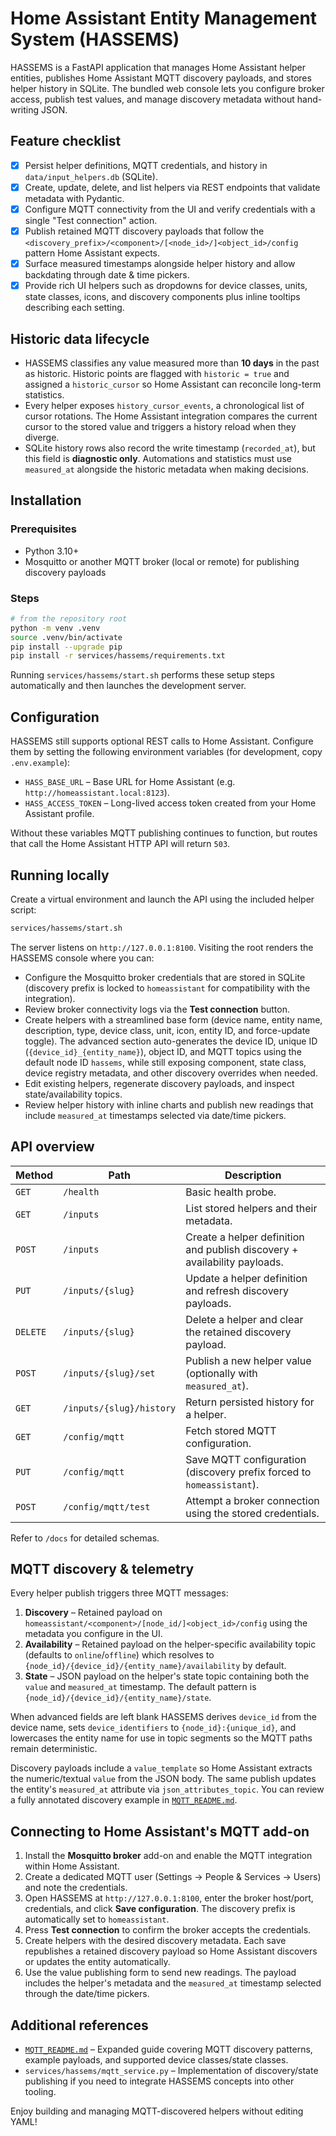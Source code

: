 # Home Assistant Entity Management System (HASSEMS)

HASSEMS is a FastAPI application that manages Home Assistant helper entities, publishes Home
Assistant MQTT discovery payloads, and stores helper history in SQLite. The bundled web console lets
you configure broker access, publish test values, and manage discovery metadata without hand-writing
JSON.

## Feature checklist

- [x] Persist helper definitions, MQTT credentials, and history in `data/input_helpers.db` (SQLite).
- [x] Create, update, delete, and list helpers via REST endpoints that validate metadata with Pydantic.
- [x] Configure MQTT connectivity from the UI and verify credentials with a single "Test connection"
      action.
- [x] Publish retained MQTT discovery payloads that follow the
      `<discovery_prefix>/<component>/[<node_id>/]<object_id>/config` pattern Home Assistant expects.
- [x] Surface measured timestamps alongside helper history and allow backdating through date & time
      pickers.
- [x] Provide rich UI helpers such as dropdowns for device classes, units, state classes, icons, and
      discovery components plus inline tooltips describing each setting.

## Historic data lifecycle

- HASSEMS classifies any value measured more than **10 days** in the past as historic. Historic points
  are flagged with `historic = true` and assigned a `historic_cursor` so Home Assistant can reconcile
  long-term statistics.
- Every helper exposes `history_cursor_events`, a chronological list of cursor rotations. The Home
  Assistant integration compares the current cursor to the stored value and triggers a history reload
  when they diverge.
- SQLite history rows also record the write timestamp (`recorded_at`), but this field is **diagnostic
  only**. Automations and statistics must use `measured_at` alongside the historic metadata when
  making decisions.

## Installation

### Prerequisites

- Python 3.10+
- Mosquitto or another MQTT broker (local or remote) for publishing discovery payloads

### Steps

```bash
# from the repository root
python -m venv .venv
source .venv/bin/activate
pip install --upgrade pip
pip install -r services/hassems/requirements.txt
```

Running `services/hassems/start.sh` performs these setup steps automatically and then launches the
development server.

## Configuration

HASSEMS still supports optional REST calls to Home Assistant. Configure them by setting the following
environment variables (for development, copy `.env.example`):

- `HASS_BASE_URL` – Base URL for Home Assistant (e.g. `http://homeassistant.local:8123`).
- `HASS_ACCESS_TOKEN` – Long-lived access token created from your Home Assistant profile.

Without these variables MQTT publishing continues to function, but routes that call the Home
Assistant HTTP API will return `503`.

## Running locally

Create a virtual environment and launch the API using the included helper script:

```bash
services/hassems/start.sh
```

The server listens on `http://127.0.0.1:8100`. Visiting the root renders the HASSEMS console where
you can:

- Configure the Mosquitto broker credentials that are stored in SQLite (discovery prefix is locked to
  `homeassistant` for compatibility with the integration).
- Review broker connectivity logs via the **Test connection** button.
- Create helpers with a streamlined base form (device name, entity name, description, type, device
  class, unit, icon, entity ID, and force-update toggle). The advanced section auto-generates the
  device ID, unique ID (`{device_id}_{entity_name}`), object ID, and MQTT topics using the default node
  ID `hassems`, while still exposing component, state class, device registry metadata, and other
  discovery overrides when needed.
- Edit existing helpers, regenerate discovery payloads, and inspect state/availability topics.
- Review helper history with inline charts and publish new readings that include `measured_at`
  timestamps selected via date/time pickers.

## API overview

| Method | Path | Description |
| ------ | ---- | ----------- |
| `GET`  | `/health` | Basic health probe. |
| `GET`  | `/inputs` | List stored helpers and their metadata. |
| `POST` | `/inputs` | Create a helper definition and publish discovery + availability payloads. |
| `PUT`  | `/inputs/{slug}` | Update a helper definition and refresh discovery payloads. |
| `DELETE` | `/inputs/{slug}` | Delete a helper and clear the retained discovery payload. |
| `POST` | `/inputs/{slug}/set` | Publish a new helper value (optionally with `measured_at`). |
| `GET`  | `/inputs/{slug}/history` | Return persisted history for a helper. |
| `GET`  | `/config/mqtt` | Fetch stored MQTT configuration. |
| `PUT`  | `/config/mqtt` | Save MQTT configuration (discovery prefix forced to `homeassistant`). |
| `POST` | `/config/mqtt/test` | Attempt a broker connection using the stored credentials. |

Refer to `/docs` for detailed schemas.

## MQTT discovery & telemetry

Every helper publish triggers three MQTT messages:

1. **Discovery** – Retained payload on
   `homeassistant/<component>/[node_id/]<object_id>/config` using the metadata you configure in the UI.
2. **Availability** – Retained payload on the helper-specific availability topic (defaults to
   `online`/`offline`) which resolves to `{node_id}/{device_id}/{entity_name}/availability` by default.
3. **State** – JSON payload on the helper's state topic containing both the `value` and
   `measured_at` timestamp. The default pattern is `{node_id}/{device_id}/{entity_name}/state`.

When advanced fields are left blank HASSEMS derives `device_id` from the device name, sets
`device_identifiers` to `{node_id}:{unique_id}`, and lowercases the entity name for use in topic
segments so the MQTT paths remain deterministic.

Discovery payloads include a `value_template` so Home Assistant extracts the numeric/textual `value`
from the JSON body. The same publish updates the entity's `measured_at` attribute via
`json_attributes_topic`. You can review a fully annotated discovery example in
[`MQTT_README.md`](./MQTT_README.md).

## Connecting to Home Assistant's MQTT add-on

1. Install the **Mosquitto broker** add-on and enable the MQTT integration within Home Assistant.
2. Create a dedicated MQTT user (Settings → People & Services → Users) and note the credentials.
3. Open HASSEMS at `http://127.0.0.1:8100`, enter the broker host/port, credentials, and click **Save
   configuration**. The discovery prefix is automatically set to `homeassistant`.
4. Press **Test connection** to confirm the broker accepts the credentials.
5. Create helpers with the desired discovery metadata. Each save republishes a retained discovery
   payload so Home Assistant discovers or updates the entity automatically.
6. Use the value publishing form to send new readings. The payload includes the helper's metadata and
   the `measured_at` timestamp selected through the date/time pickers.

## Additional references

- [`MQTT_README.md`](./MQTT_README.md) – Expanded guide covering MQTT discovery patterns, example
  payloads, and supported device classes/state classes.
- `services/hassems/mqtt_service.py` – Implementation of discovery/state publishing if you
  need to integrate HASSEMS concepts into other tooling.

Enjoy building and managing MQTT-discovered helpers without editing YAML!
